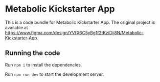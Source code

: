 
  # Metabolic Kickstarter App

  This is a code bundle for Metabolic Kickstarter App. The original project is available at https://www.figma.com/design/YVfX6C5yBg1f2tKziDij8N/Metabolic-Kickstarter-App.

  ## Running the code

  Run `npm i` to install the dependencies.

  Run `npm run dev` to start the development server.
  